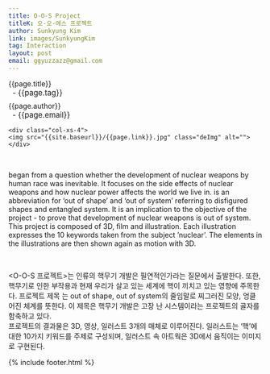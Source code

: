 ```yaml
---
title: O-O-S Project
titleK: 오-오-에스 프로젝트
author: Sunkyung Kim
link: images/SunkyungKim
tag: Interaction
layout: post
email: ggyuzzazz@gmail.com
---	
```


<div class="container">

<div class="deDep">
{{page.title}}<br>
<p style="font-size:15px; margin:0px; padding:0px 0px 0px 8px; margin:0px 0px 8px 0px;">- {{page.tag}}</p>
{{page.author}}<br>
<p style="font-size:15px; margin:0px; padding:0px 0px 0px 8px;">- {{page.email}}</p>
</div>


<div class="row" class="imgcolor">
	
	<div class="col-xs-4">
	<img src="{{site.baseurl}}/{{page.link}}.jpg" class="deImg" alt=""></div>
	
</div>
<br>

<div class="det lato">



<O-O-S Project> began from a question whether the development of nuclear weapons by human race was inevitable. It focuses on the side effects of nuclear weapons and how nuclear power affects the world we live in. <O-O-S> is an abbreviation for ‘out of shape’ and ‘out of system’ referring to disfigured shapes and entangled system. It is an implication to the objective of the project - to prove that development of nuclear weapons is out of system. 
<br>
This project is composed of 3D, film and illustration.
Each illustration expresses the 10 keywords taken from the subject ’nuclear’. The elements in the illustrations are then shown again as motion with 3D. 



</div>

<br>

<div class="noto">

<O-O-S 프로젝트>는 인류의 핵무기 개발은 필연적인가라는 질문에서 출발한다. 또한, 핵무기로 인한 부작용과 현재 우리가 살고 있는 세계에 핵이 끼치고 있는 영향에 주목한다. 프로젝트 제목 <O-O-S>는 out of shape, out of system의 줄임말로 찌그러진 모양, 엉클어진 체계를 뜻한다. 이 제목은 핵무기 개발은 고장 난 시스템이라는 프로젝트의 골자를 함축하고 있다. 
<br>
프로젝트의 결과물은 3D, 영상, 일러스트 3개의 매체로 이루어진다. 일러스트는 ‘핵’에 대한 10가지 키워드를 주제로 구성되며, 일러스트 속 아트웍은 3D에서 움직이는 이미지로 구현된다. 


</div>


	

</div> 

{% include footer.html %}